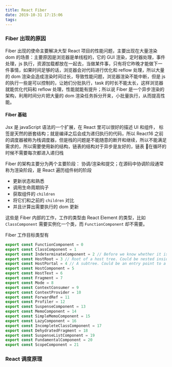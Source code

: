 ```yaml
---
title: React Fiber
date: 2019-10-31 17:15:06
tags:
---
```


### Fiber 出现的原因

Fiber 出现的使命主要解决大型 React 项目的性能问题，主要出现在大量渲染 dom 的场景：主要原因是浏览器是单线程的，它的 GUI 渲染，定时器处理，事件处理，js 执行，资源加载都放在一起去，当做某件事，只有将它昨晚才能做下一件事情，如果时间足够的话，浏览器会对代码进行优化和 reflow 处理，所以大量的 dom 渲染会造成渲染时间过长，导致性能问题，浏览器渲染不能中断，但是 js 的执行一些是可以控制的，让她们分批执行，task 的时长不能太长，这样浏览器就能优化代码和 reflow 处理，性能就能有提升；所以说 Fiber 是一个异步渲染的架构，利用时间分片把大量的 dom 渲染任务拆分开来，小批量执行，从而提高性能。

#### Fiber 基础

Jsx 是 javaScript 语法的一个扩展，在 React 里可以很好的描述 UI 和组件， 标签是天然的嵌套结构；就是编译之后会成为递归执行的代码，所以 React16 之前的调度器被称为栈调度器，但是栈的问题是不能随意的断开和继续，所以不能满足需求的，所以需要使用新的结构，链表的结构对于异步是友好的，链表  在循环的时候不需要每次都进入递归栈

Fiber 的架构主要分为两个主要阶段： 协调/渲染和提交；在源码中协调阶段通常称为渲染阶段，是 React 遍历组件树的阶段

-   更新状态和熟悉
-   调用生命周期钩子
-   获取组件的 `children`
-   将它们和之前的 `children` 对比
-   并且计算出需要执行的 dom 更新

这些是 Fiber 内部的工作，工作的类型由 React Element 的类型，比如 `ClassComponent` 需要实例化一个类，而 `FunctionComponent` 却不需要。

Fiber 工作目标类型有

```javascript
export const FunctionComponent = 0
export const ClassComponent = 1
export const IndeterminateComponent = 2 // Before we know whether it is function or class
export const HostRoot = 3 // Root of a host tree. Could be nested inside another node.
export const HostPortal = 4 // A subtree. Could be an entry point to a different renderer.
export const HostComponent = 5
export const HostText = 6
export const Fragment = 7
export const Mode = 8
export const ContextConsumer = 9
export const ContextProvider = 10
export const ForwardRef = 11
export const Profiler = 12
export const SuspenseComponent = 13
export const MemoComponent = 14
export const SimpleMemoComponent = 15
export const LazyComponent = 16
export const IncompleteClassComponent = 17
export const DehydratedFragment = 18
export const SuspenseListComponent = 19
export const FundamentalComponent = 20
export const ScopeComponent = 21
```

### React 调度原理
